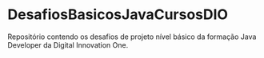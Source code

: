 # DesafiosBasicosJavaCursosDIO
Repositório contendo os desafios de projeto nível básico da formação Java Developer da Digital Innovation One.
